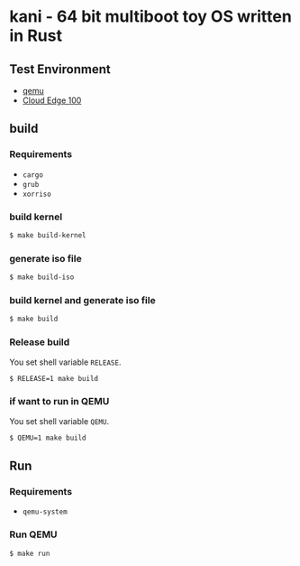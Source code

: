 # kani - 64 bit multiboot toy OS written in Rust

## Test Environment

- [qemu](https://www.qemu.org/)
- [Cloud Edge 100](https://v2n.hatenablog.com/entry/2019/12/20/151246)

## build

### Requirements

- `cargo`
- `grub`
- `xorriso`

### build kernel

```sh
$ make build-kernel
```

### generate iso file

```sh
$ make build-iso
```

### build kernel and generate iso file

```sh
$ make build
```

### Release build

You set shell variable `RELEASE`.

```sh
$ RELEASE=1 make build
```

### if want to run in QEMU

You set shell variable `QEMU`.

```sh
$ QEMU=1 make build
```

## Run

### Requirements

- `qemu-system`

### Run QEMU

```sh
$ make run
```
